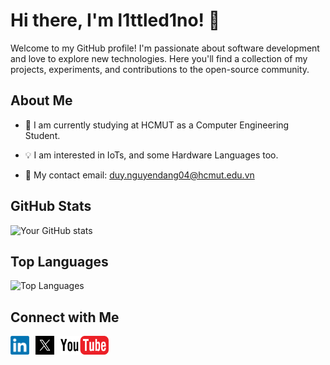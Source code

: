 # Hi there, I'm l1ttled1no! 👋

Welcome to my GitHub profile! I'm passionate about software development and love to explore new technologies. Here you'll find a collection of my projects, experiments, and contributions to the open-source community.

## About Me
- 🏫 I am currently studying at HCMUT as a Computer Engineering Student. 

- 💡 I am interested in IoTs, and some Hardware Languages too. 

- 📧 My contact email: duy.nguyendang04@hcmut.edu.vn


## GitHub Stats
![Your GitHub stats](https://github-readme-stats.vercel.app/api?username=l1ttled1no&show_icons=true&theme=dracula&hide_rank=true)

## Top Languages
![Top Languages](https://github-readme-stats.vercel.app/api/top-langs/?username=l1ttled1no&layout=compact&theme=radical)

## Connect with Me
<div style="display: flex; gap: 10px;">
  <a href="https://www.linkedin.com/in/l1ttled1no">
    <img src="./img/LinkedIn_logo_initials.png" alt="LinkedIn" width="30" height="30">
  </a>
  <a href="https://www.x.com/l1ttled1no">
    <img src="./img/x.png" alt="X" width="" height="30">
  </a> 
<a href="https://www.youtube.com/@l1ttled1no">
    <img src="./img/youtube-logo-png-transparent.png" alt="X" width="" height="30">
  </a>
</div>
<!-- - [Personal Website](https://yourwebsite.com) -->
